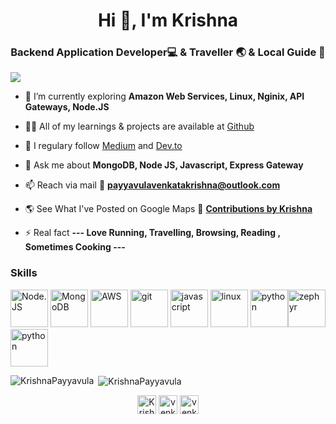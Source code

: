 <h1 align="center">Hi 👋, I'm Krishna</h1>
<h3 align="center">Backend Application Developer💻 & Traveller 🌏 & Local Guide 🧭</h3>

<p align="left"> <img src="https://komarev.com/ghpvc/?username=KrishnaPayyavula&color=brightgreen&style=plastic&label=PROFILE+VIEWS" /> </p>

- 🌱 I’m currently exploring **Amazon Web Services, Linux, Nginix, API Gateways, Node.JS**

- 👨‍💻 All of my learnings & projects are available at [Github](https://github.com/KrishnaPayyavula)

- 📝 I regulary follow  [Medium](https://medium.com/) and [Dev.to](https://dev.to/)

- 💬 Ask me about **MongoDB, Node JS, Javascript, Express Gateway**

- 📫 Reach via mail 💌 **payyavulavenkatakrishna@outlook.com**

- 🌎 See What I've Posted on Google Maps 🧭 [**Contributions by Krishna**](https://maps.app.goo.gl/Zm6X6z2zEFaz3Kux8)

- ⚡ Real fact **--- Love Running, Travelling, Browsing, Reading , Sometimes Cooking ---**

### Skills


<p align="left"><img src="https://www.vectorlogo.zone/logos/nodejs/nodejs-ar21.svg" alt="Node.JS" width="60" height="60"/> <img src="https://www.vectorlogo.zone/logos/mongodb/mongodb-ar21.svg" alt="MongoDB" width="60" height="60"/> <img src="https://www.vectorlogo.zone/logos/amazon_aws/amazon_aws-ar21.svg" alt="AWS" width="60" height="60"/> <img src="https://www.vectorlogo.zone/logos/git-scm/git-scm-icon.svg" alt="git" width="60" height="60"/> <img src="https://devicons.github.io/devicon/devicon.git/icons/javascript/javascript-original.svg" alt="javascript" width="60" height="60"/> <img src="https://devicons.github.io/devicon/devicon.git/icons/linux/linux-original.svg" alt="linux" width="60" height="60"/> <img src="https://devicons.github.io/devicon/devicon.git/icons/python/python-original.svg" alt="python" width="60" height="60"/><img src="https://www.vectorlogo.zone/logos/getzephyr/getzephyr-ar21.svg" alt="zephyr" width="60" height="60"/><img src="https://www.vectorlogo.zone/logos/express-gatewayio/express-gatewayio-ar21.svg" alt="python" width="60" height="60"/></p><p><img align="left" src="https://github-readme-stats.vercel.app/api/top-langs/?username=KrishnaPayyavula&layout=compact&hide=html" alt="KrishnaPayyavula" /></p>

<p>&nbsp;<img align="center" src="https://github-readme-stats.vercel.app/api?username=KrishnaPayyavula&show_icons=true" alt="KrishnaPayyavula" /></p>

<p align="center">
<a href="https://twitter.com/venkat967688632" target="blank"><img align="center" src="https://cdn.jsdelivr.net/npm/simple-icons@3.0.1/icons/twitter.svg" alt="KrishnaPayyavula" height="30" width="30" /></a>
<a href="https://linkedin.com/in/venkatakrishnapayyavula" target="blank"><img align="center" src="https://cdn.jsdelivr.net/npm/simple-icons@3.0.1/icons/linkedin.svg" alt="venkatakrishnapayyavula" height="30" width="30" /></a>
<a href="https://facebook.com/venkatakrishna.payyavula" target="blank"><img align="center" src="https://cdn.jsdelivr.net/npm/simple-icons@3.0.1/icons/facebook.svg" alt="venkatakrishna.payyavula" height="30" width="30" /></a>
</p>
